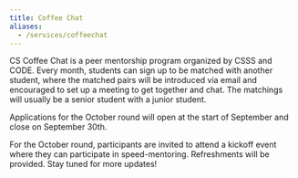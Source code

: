 ```yaml
---
title: Coffee Chat
aliases:
  - /services/coffeechat
---
```


CS Coffee Chat is a peer mentorship program organized by CSSS and CODE. Every month, students can sign up to be matched with another student, where the matched pairs will be introduced via email and encouraged to set up a meeting to get together and chat. The matchings will usually be a senior student with a junior student.

Applications for the October round will open at the start of September and close on September 30th.

For the October round, participants are invited to attend a kickoff event where they can participate in speed-mentoring. Refreshments will be provided. Stay tuned for more updates!